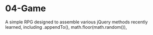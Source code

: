# 04-Game

A simple RPG designed to assemble various jQuery methods recently learned, including .appendTo(), math.floor(math.random()), 